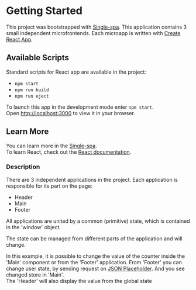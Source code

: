 # Getting Started

This project was bootstrapped with [Single-spa](https://single-spa.js.org/).
This application contains 3 small independent microfrontends. Each microapp is written with [Create React App](https://github.com/facebook/create-react-app).

## Available Scripts

Standard scripts for React app are available in the project:

- `npm start`
- `npm run build`
- `npm run eject`

To launch this app in the development mode enter `npm start`.\
Open [http://localhost:3000](http://localhost:3000) to view it in your browser.

## Learn More

You can learn more in the [Single-spa](https://single-spa.js.org/). \
To learn React, check out the [React documentation](https://reactjs.org/).

### Description

There are 3 independent applications in the project.
Each application is responsible for its part on the page:
- Header
- Main
- Footer

All applications are united by a common (primitive) state, which is contained in the 'window' object.

The state can be managed from different parts of the application and will change.

In this example, it is possible to change the value of the counter inside the 'Main' component or from the 'Footer' application.
From 'Footer' you can change user state, by sending request on [JSON Placeholder](https://jsonplaceholder.typicode.com/users). 
And you see changed store in 'Main'. \
The 'Header' will also display the value from the global state